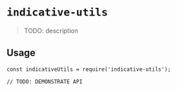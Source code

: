# `indicative-utils`

> TODO: description

## Usage

```
const indicativeUtils = require('indicative-utils');

// TODO: DEMONSTRATE API
```

